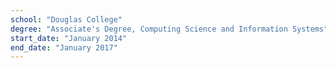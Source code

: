 ```yaml
---
school: "Douglas College"
degree: "Associate's Degree, Computing Science and Information Systems"
start_date: "January 2014"
end_date: "January 2017"
---
```

